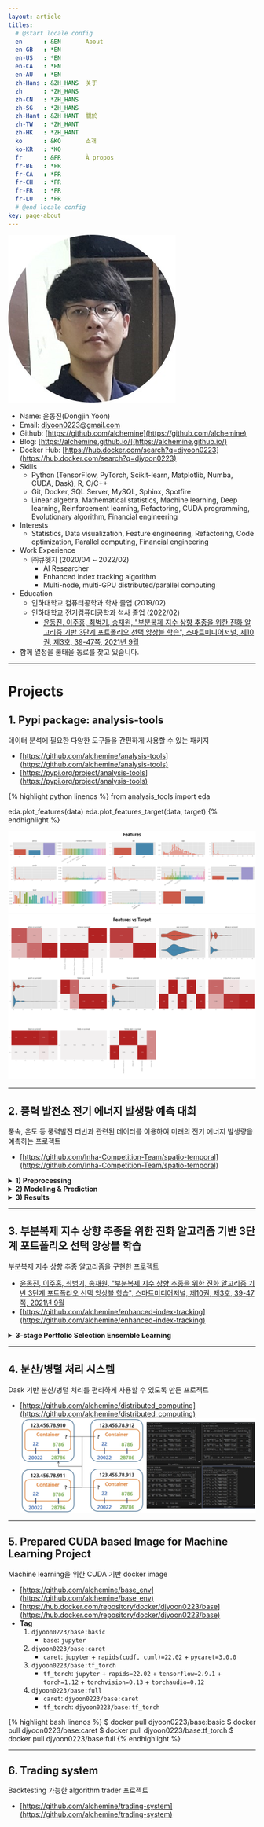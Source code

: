 ```yaml
---
layout: article
titles:
  # @start locale config
  en      : &EN       About
  en-GB   : *EN
  en-US   : *EN
  en-CA   : *EN
  en-AU   : *EN
  zh-Hans : &ZH_HANS  关于
  zh      : *ZH_HANS
  zh-CN   : *ZH_HANS
  zh-SG   : *ZH_HANS
  zh-Hant : &ZH_HANT  關於
  zh-TW   : *ZH_HANT
  zh-HK   : *ZH_HANT
  ko      : &KO       소개
  ko-KR   : *KO
  fr      : &FR       À propos
  fr-BE   : *FR
  fr-CA   : *FR
  fr-CH   : *FR
  fr-FR   : *FR
  fr-LU   : *FR
  # @end locale config
key: page-about
---
```


![picture 1](images/1debeb5e9da7c61b8c9a22844135247323ad609fb63cc371cffd485925c42836.jpg)  
- Name: 윤동진(Dongjin Yoon)
- Email: djyoon0223@gmail.com
- Github: [https://github.com/alchemine](https://github.com/alchemine)
- Blog: [https://alchemine.github.io/](https://alchemine.github.io/)
- Docker Hub: [https://hub.docker.com/search?q=djyoon0223](https://hub.docker.com/search?q=djyoon0223)
- Skills
  - Python (TensorFlow, PyTorch, Scikit-learn, Matplotlib, Numba, CUDA, Dask), R, C/C++
  - Git, Docker, SQL Server, MySQL, Sphinx, Spotfire
  - Linear algebra, Mathematical statistics, Machine learning, Deep learning, Reinforcement learning, Refactoring, CUDA programming, Evolutionary algorithm, Financial engineering
- Interests
  - Statistics, Data visualization, Feature engineering, Refactoring, Code optimization, Parallel computing, Financial engineering
- Work Experience
  - ㈜큐헷지 (2020/04 ~ 2022/02)
    - AI Researcher
    - Enhanced index tracking algorithm
    - Multi-node, multi-GPU distributed/parallel computing
- Education
  - 인하대학교 컴퓨터공학과 학사 졸업 (2019/02)
  - 인하대학교 전기컴퓨터공학과 석사 졸업 (2022/02)
    - [윤동진, 이주홍, 최범기, 송재원, "부분복제 지수 상향 추종을 위한 진화 알고리즘 기반 3단계 포트폴리오 선택 앙상블 학습", 스마트미디어저널, 제10권, 제3호, 39-47쪽, 2021년 9월](https://kism.or.kr/file/memoir/10_3_4.pdf)
- 함께 열정을 불태울 동료를 찾고 있습니다.


---

# Projects
## 1. Pypi package: analysis-tools
데이터 분석에 필요한 다양한 도구들을 간편하게 사용할 수 있는 패키지

- [https://github.com/alchemine/analysis-tools](https://github.com/alchemine/analysis-tools)
- [https://pypi.org/project/analysis-tools](https://pypi.org/project/analysis-tools)

{% highlight python linenos %}
from analysis_tools import eda

eda.plot_features(data)
eda.plot_features_target(data, target)
{% endhighlight %}

![](https://github.com/alchemine/analysis-tools/blob/main/examples/titanic/visualization/Features_1.png?raw=true)
![](https://github.com/alchemine/analysis-tools/blob/main/examples/titanic/visualization/Features%20vs%20Target_1.png?raw=true)

---

## 2. 풍력 발전소 전기 에너지 발생량 예측 대회
풍속, 온도 등 풍력발전 터빈과 관련된 데이터를 이용하여 미래의 전기 에너지 발생량을 예측하는 프로젝트

- [https://github.com/Inha-Competition-Team/spatio-temporal](https://github.com/Inha-Competition-Team/spatio-temporal)

<details>
<summary><b> 1) Preprocessing </b></summary>
<div markdown="1">

- [https://github.com/Inha-Competition-Team/spatio-temporal/blob/main/%EC%B5%9C%EC%A2%85%EA%B2%B0%EA%B3%BC/source%20code/prepare_data.ipynb](https://github.com/Inha-Competition-Team/spatio-temporal/blob/main/%EC%B5%9C%EC%A2%85%EA%B2%B0%EA%B3%BC/source%20code/prepare_data.ipynb)

  ```
  1. 데이터 분할의 편의성을 위해 시간을 정수로 변환
      e.g. 1 day 00:00 -> 1
          1 day 00:10 -> 2
          1 day 00:20 -> 3
  2. 정해진 범위가 존재하는 feature들에 대한 데이터 처리
    1) 음수가 될 수 없는 feature(풍속 등): 0 이하의 값을 최소의 양수값으로 변환
    2) 정해진 범위를 벗어난 feature: 주어진 범위로 clipping
  3. 데이터를 보면서 크게 문제가 있는 부분을 직접 선택하여 Nan값으로 변환
  4. 시계열 데이터의 trend를 고려하여 이상치를 검출하고 Nan값으로 변환
  5. 실측값(Nan값)을 가까운 turbine들 중 가장 유사한 turbine의 값으로 채움
    1) 각 turbine들 간의 거리를 계산(euclidean distance)
    2) 각 turbine(기준 turbine)에 대하여 가까운 turbine들(이웃 turbine)을 MAE가 작은 순으로 정렬
    3) 정렬된 순서로 기준 turbine의 실측값을 이웃 turbine들의 값으로 채움
    4) 모든 turbine들에 대하여 위의 수행을 반복
  6. 여전히 남은 실측값은 각 turbine 별로 interpolation을 통해 채움
  7. 데이터와 관련된 다양한 feature들을 생성 및 추출(feature engineering)
  8. 가장 correlation이 높은 lag값을 선택하여 lagged, moving average feature를 생성
  9. MinMax Scaling
  ```
1. Raw data \
  ![](https://github.com/Inha-Competition-Team/spatio-temporal/blob/main/assets/data_prev.png?raw=true)
2. Processed data \
  ![](https://github.com/Inha-Competition-Team/spatio-temporal/blob/main/assets/data_post.png?raw=true)

</div>
</details>

<details>
<summary><b> 2) Modeling & Prediction </b></summary>
<div markdown="1">

- [https://github.com/Inha-Competition-Team/spatio-temporal/blob/main/%EC%B5%9C%EC%A2%85%EA%B2%B0%EA%B3%BC/source%20code/main_transformer.ipynb](https://github.com/Inha-Competition-Team/spatio-temporal/blob/main/%EC%B5%9C%EC%A2%85%EA%B2%B0%EA%B3%BC/source%20code/main_transformer.ipynb)
- [Transformers for Time Series](https://github.com/maxjcohen/transformer)
    ```
    Transformer model을 사용
      f: Xy[t-i:t] -> y[t+1:t+j]
    ```
</div>
</details>

<details>
<summary><b> 3) Results </b></summary>
<div markdown="1">

1. Training set \
  ![](https://github.com/Inha-Competition-Team/spatio-temporal/blob/main/assets/transformer_training.png?raw=true)
2. Validation set \
  ![](https://github.com/Inha-Competition-Team/spatio-temporal/blob/main/assets/transformer_validation.png?raw=true)
</div>
</details>

---

## 3. 부분복제 지수 상향 추종을 위한 진화 알고리즘 기반 3단계 포트폴리오 선택 앙상블 학습
부분복제 지수 상향 추종 알고리즘을 구현한 프로젝트

- [윤동진, 이주홍, 최범기, 송재원, "부분복제 지수 상향 추종을 위한 진화 알고리즘 기반 3단계 포트폴리오 선택 앙상블 학습", 스마트미디어저널, 제10권, 제3호, 39-47쪽, 2021년 9월](https://kism.or.kr/file/memoir/10_3_4.pdf)
- [https://github.com/alchemine/enhanced-index-tracking](https://github.com/alchemine/enhanced-index-tracking)

<details>
<summary><b> 3-stage Portfolio Selection Ensemble Learning </b></summary>
<div markdown="1">

1. **3단계 포트폴리오 선택 알고리즘**
    1. **자산 선택(Asset Selection)** \
      Monte-Carlo Genetic Algorithm을 이용하여 목적함수를 최적화시키는 종목들로 구성된 동일 가중치 포트폴리오를 다수 생성
    2. **자본 할당(Capital Allocation)** \
      Differential Evolution을 이용하여 목적함수를 최적화시키는 편입비율을 할당
    3. **포트폴리오 필터링(Portfolio Filtering)** \
      생성된 포트폴리오들 중 상위 포트폴리오들(목적함수 기준)에 대하여 필터링 조건(목적함수와 다른 지표)이 최적인 포트폴리오를 선택 \
      적절한 필터링 조건은 일반화 성능을 높이는데 큰 역할을 한다
2. **앙상블 학습 알고리즘**
  1. **데이터 분할** \
  데이터를 여러 개의 학습(training) 데이터와 검증(validation) 데이터 쌍으로 분할
  2. **포트폴리오 선택** \
  각 데이터 쌍에 대하여, 여러 개의 목적함수 각각을 최적화시키는 포트폴리오를 선택 (3단계 포트폴리오 선택 알고리즘)
  3. **목적함수에 대한 가중치 계산** \
  각 목적함수 별로 검증 데이터에 대한 포트폴리오의 성과지표의 평균을 계산
  4. **최종 포트폴리오 선택** \
  계산된 지표의 평균을 각 목적함수의 가중치로 하여 가중평균된 포트폴리오를 최종 포트폴리오로 선택
3. **최종 결과** \
  2016년~2020년 약 5년 간 S&P500과 비교하여 평균적으로 27% 높은 Sharp ratio, 225% 높은 [VWR](https://www.crystalbull.com/sharpe-ratio-better-with-log-returns/)을 보여주었음
  ![](https://github.com/alchemine/alchemine.github.io/blob/master/images/about/3.png?raw=true)
</div>
</details>

---

## 4. 분산/병렬 처리 시스템
Dask 기반 분산/병렬 처리를 편리하게 사용할 수 있도록 만든 프로젝트

- [https://github.com/alchemine/distributed_computing](https://github.com/alchemine/distributed_computing) \
![png](https://github.com/alchemine/distributed_computing/blob/main/images/1.jpg?raw=true)

---

## 5. Prepared CUDA based Image for Machine Learning Project
Machine learning을 위한 CUDA 기반 docker image

- [https://github.com/alchemine/base_env](https://github.com/alchemine/base_env)
- [https://hub.docker.com/repository/docker/djyoon0223/base](https://hub.docker.com/repository/docker/djyoon0223/base)
- **Tag**
  1. `djyoon0223/base:basic`
     - `base`: `jupyter`
  2. `djyoon0223/base:caret`
     - `caret`: `jupyter` + `rapids(cudf, cuml)=22.02` + `pycaret=3.0.0`
  3. `djyoon0223/base:tf_torch`
     - `tf_torch`: `jupyter` + `rapids=22.02` + `tensorflow=2.9.1` + `torch=1.12` + `torchvision=0.13` + `torchaudio=0.12`
  4. `djyoon0223/base:full`
     - `caret`: `djyoon0223/base:caret`
     - `tf_torch`: `djyoon0223/base:tf_torch`

{% highlight bash linenos %}
$ docker pull djyoon0223/base:basic
$ docker pull djyoon0223/base:caret
$ docker pull djyoon0223/base:tf_torch
$ docker pull djyoon0223/base:full
{% endhighlight %}

---

## 6. Trading system
Backtesting 가능한 algorithm trader 프로젝트

- [https://github.com/alchemine/trading-system](https://github.com/alchemine/trading-system)
